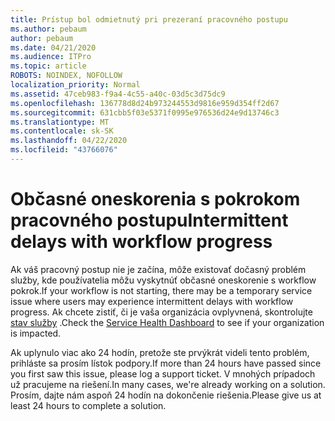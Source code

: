```yaml
---
title: Prístup bol odmietnutý pri prezeraní pracovného postupu
ms.author: pebaum
author: pebaum
ms.date: 04/21/2020
ms.audience: ITPro
ms.topic: article
ROBOTS: NOINDEX, NOFOLLOW
localization_priority: Normal
ms.assetid: 47ceb983-f9a4-4c55-a40c-03d5c3d75dc9
ms.openlocfilehash: 136778d8d24b973244553d9816e959d354ff2d67
ms.sourcegitcommit: 631cbb5f03e5371f0995e976536d24e9d13746c3
ms.translationtype: MT
ms.contentlocale: sk-SK
ms.lasthandoff: 04/22/2020
ms.locfileid: "43766076"
---
```

# <a name="intermittent-delays-with-workflow-progress"></a><span data-ttu-id="2503d-102">Občasné oneskorenia s pokrokom pracovného postupu</span><span class="sxs-lookup"><span data-stu-id="2503d-102">Intermittent delays with workflow progress</span></span>

<span data-ttu-id="2503d-103">Ak váš pracovný postup nie je začína, môže existovať dočasný problém služby, kde používatelia môžu vyskytnúť občasné oneskorenie s workflow pokrok.</span><span class="sxs-lookup"><span data-stu-id="2503d-103">If your workflow is not starting, there may be a temporary service issue where users may experience intermittent delays with workflow progress.</span></span> <span data-ttu-id="2503d-104">Ak chcete zistiť, či je vaša organizácia ovplyvnená, skontrolujte [stav služby](https://admin.microsoft.com/AdminPortal/Home#/servicehealth) .</span><span class="sxs-lookup"><span data-stu-id="2503d-104">Check the [Service Health Dashboard](https://admin.microsoft.com/AdminPortal/Home#/servicehealth) to see if your organization is impacted.</span></span> 

<span data-ttu-id="2503d-105">Ak uplynulo viac ako 24 hodín, pretože ste prvýkrát videli tento problém, prihláste sa prosím lístok podpory.</span><span class="sxs-lookup"><span data-stu-id="2503d-105">If more than 24 hours have passed since you first saw this issue, please log a support ticket.</span></span> <span data-ttu-id="2503d-106">V mnohých prípadoch už pracujeme na riešení.</span><span class="sxs-lookup"><span data-stu-id="2503d-106">In many cases, we're already working on a solution.</span></span> <span data-ttu-id="2503d-107">Prosím, dajte nám aspoň 24 hodín na dokončenie riešenia.</span><span class="sxs-lookup"><span data-stu-id="2503d-107">Please give us at least 24 hours to complete a solution.</span></span>


  

